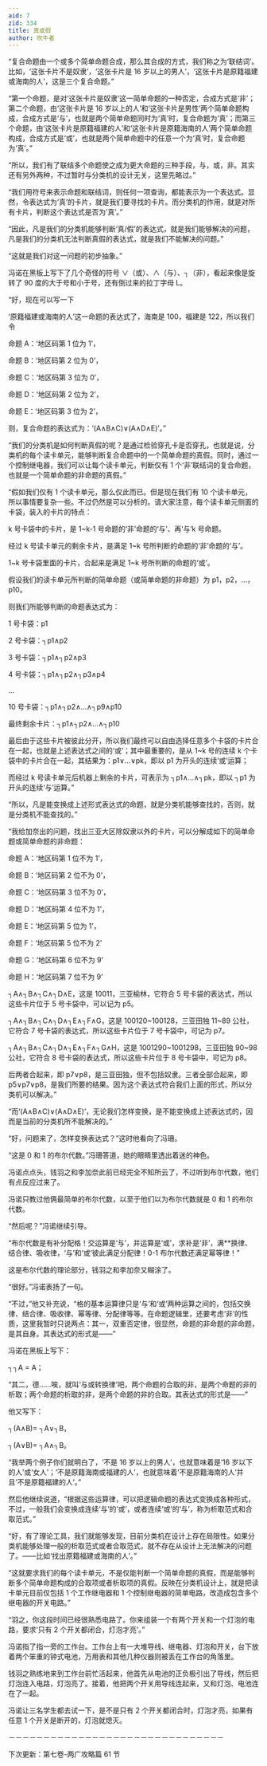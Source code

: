 ```yaml
---
aid: 7
zid: 334
title: 真或假
author: 吹牛者
---
```


“复合命题由一个或多个简单命题合成，那么其合成的方式，我们称之为‘联结词’。比如，‘这张卡片不是奴隶’，‘这张卡片是 16 岁以上的男人’，‘这张卡片是原籍福建或海南的人’，这是三个复合命题。”

“第一个命题，是对‘这张卡片是奴隶’这一简单命题的一种否定，合成方式是‘非’；第二个命题，由‘这张卡片是 16 岁以上的人’和‘这张卡片是男性’两个简单命题构成，合成方式是‘与’，也就是两个简单命题同时为‘真’时，复合命题为‘真’；而第三个命题，由‘这张卡片是原籍福建的人’和‘这张卡片是原籍海南的人’两个简单命题构成，合成方式是‘或’，也就是两个简单命题中的任意一个为‘真’时，复合命题为‘真’。”

“所以，我们有了联结多个命题使之成为更大命题的三种手段，与，或，非。其实还有另外两种，不过暂时与分类机的设计无关，这里先略过。”

“我们用符号来表示命题和联结词，则任何一项查询，都能表示为一个表达式。显然，令表达式为‘真’的卡片，就是我们要寻找的卡片。而分类机的作用，就是对所有卡片，判断这个表达式是否为‘真’。”

“因此，凡是我们的分类机能够判断‘真/假’的表达式，就是我们能够解决的问题，凡是我们的分类机无法判断真假的表达式，就是我们不能解决的问题。”

“这就是我们对这一问题的初步抽象。”

冯诺在黑板上写下了几个奇怪的符号 ∨（或）、∧（与）、┐（非），看起来像是旋转了 90 度的大于号和小于号，还有倒过来的拉丁字母 L。

“好，现在可以写一下

‘原籍福建或海南的人’这一命题的表达式了，海南是 100，福建是 122，所以我们令

命题 A：‘地区码第 1 位为 1’，

命题 B：‘地区码第 2 位为 0’，

命题 C：‘地区码第 3 位为 0’，

命题 D：‘地区码第 2 位为 2’，

命题 E：‘地区码第 3 位为 2’，

则，复合命题的表达式为：‘(A∧B∧C)∨(A∧D∧E)’。”

“我们的分类机是如何判断真假的呢？是通过检验穿孔卡是否穿孔，也就是说，分类机的每个读卡单元，能够判断复合命题中的一个简单命题的真假。同时，通过一个控制继电器，我们可以让每个读卡单元，判断仅有 1 个‘非’联结词的复合命题，也就是一个简单命题的非命题的真假。”

“假如我们仅有 1 个读卡单元，那么仅此而已。但是现在我们有 10 个读卡单元，所以事情要复杂一些。不过仍然是可以分析的。请大家注意，每个读卡单元侧面的卡袋，装入的卡片的特点：

k 号卡袋中的卡片，是 1~k-1 号命题的‘非’命题的‘与’、再‘与’k 号命题。

经过 k 号读卡单元的剩余卡片，是满足 1~k 号所判断的命题的‘非’命题的‘与’。

1~k 号卡袋里面的卡片，合起来是满足 1~k 号所判断的命题的‘或’。

假设我们的读卡单元所判断的简单命题（或简单命题的非命题）为 p1，p2，...，p10。

则我们所能够判断的命题表达式为：

1 号卡袋：p1

2 号卡袋：┐p1∧p2

3 号卡袋：┐p1∧┐p2∧p3

4 号卡袋：┐p1∧┐p2∧┐p3∧p4

...

10 号卡袋：┐p1∧┐p2∧...∧┐p9∧p10

最终剩余卡片：┐p1∧┐p2∧...∧┐p10

最后由于这些卡片被彼此分开，所以我们最终可以自由选择任意多个卡袋的卡片合在一起，也就是上述表达式之间的‘或’；其中最重要的，是从 1~k 号的连续 k 个卡袋中的卡片合在一起，其结果为：p1∨...∨pk，即以 p1 为开头的连续‘或’运算；

而经过 k 号读卡单元后机器上剩余的卡片，可表示为 ┐p1∧...∧┐pk，即以 ┐p1 为开头的连续‘与’运算。”

“所以，凡是能变换成上述形式表达式的命题，就是分类机能够查找的，否则，就是分类机不能查找的。”

“我给加奈出的问题，找出三亚大区除奴隶以外的卡片，可以分解成如下的简单命题或简单命题的非命题：

命题 A：‘地区码第 1 位不为 1’，

命题 B：‘地区码第 2 位不为 0’，

命题 C：‘地区码第 3 位不为 0’，

命题 D：‘地区码第 4 位不为 1’，

命题 E：‘地区码第 5 位为 1’，

命题 F：‘地区码第 5 位不为 2’

命题 G：‘地区码第 6 位不为 9’

命题 H：‘地区码第 7 位不为 9’

┐A∧┐B∧┐C∧┐D∧E，这是 10011，三亚榆林，它符合 5 号卡袋的表达式，所以这些卡片位于 5 号卡袋中，可以记为 p5。

┐A∧┐B∧┐C∧┐D∧┐E∧┐F∧G，这是 100120~100128，三亚田独 11~89 公社，它符合 7 号卡袋的表达式，所以这些卡片位于 7 号卡袋中，可记为 p7。

┐A∧┐B∧┐C∧┐D∧┐E∧┐F∧┐G∧H，这是 1001290~1001298，三亚田独 90~98 公社，它符合 8 号卡袋的表达式，所以这些卡片位于 8 号卡袋中，可记为 p8。

后两者合起来，即 p7∨p8，是三亚田独，但不包括奴隶。三者全部合起来，即 p5∨p7∨p8，是我们所要的结果。因为这个表达式符合我们上面的形式，所以分类机可以解决。”

“而‘(A∧B∧C)∨(A∧D∧E)’，无论我们怎样变换，是不能变换成上述表达式的，因而是当前的分类机所不能解决的。”

“好，问题来了，怎样变换表达式？”这时他看向了冯珊。

“这是 0 和 1 的布尔代数。”冯珊答道，她的眼睛里透出着迷的神色。

冯诺点点头，钱羽之和李加奈此前已经完全不知所云了，不过听到布尔代数，他们有点反应过来了。

冯诺只教过他俩最简单的布尔代数，以至于他们以为布尔代数就是 0 和 1 的布尔代数。

“然后呢？”冯诺继续引导。

“布尔代数是有补分配格！交运算是‘与’，并运算是‘或’，求补是‘非’，满\*\*换律、结合律、吸收律，‘与’和‘或’彼此满足分配律！0-1 布尔代数还满足幂等律！”

这是布尔代数的理论部分，钱羽之和李加奈又糊涂了。

“很好。”冯诺表扬了一句。

“不过，”他又补充说，“格的基本运算律只是‘与’和‘或’两种运算之间的，包括交换律、结合律、吸收律、幂等律、分配律等等。在命题逻辑里，还要考虑‘非’的性质，这里我暂时只说两点：其一，双重否定律，很显然，命题的非命题的非命题，是其自身。其表达式的形式是——”

冯诺在黑板上写下：

┐┐A = A；

“其二，德……唉，就叫‘与或转换律’吧，两个命题的合取的非，是两个命题的非的析取；两个命题的析取的非，是两个命题的非的合取。其表达式的形式是——”

他又写下：

┐(A∧B)= ┐A∨┐B，

┐(A∨B)= ┐A∧┐B。

“我举两个例子你们就明白了，‘不是 16 岁以上的男人’，也就意味着是‘16 岁以下的人’或‘女人’；‘不是原籍海南或福建的人’，也就意味着‘不是原籍海南的人’并且‘不是原籍福建的人’。”

然后他继续说道，“根据这些运算律，可以把逻辑命题的表达式变换成各种形式，不过，一般我们会变换成连续‘与’的‘或’，或者连续‘或’的‘与’，称为析取范式和合取范式。”

“好，有了理论工具，我们就能够发现，目前分类机在设计上存在局限性。如果分类机能够处理一般的析取范式或者合取范式，就不存在从设计上无法解决的问题了。——比如‘找出原籍福建或海南的人’。”

“这就要求我们的每个读卡单元，不是仅能判断一个简单命题的真假，而是能够判断多个简单命题构成的合取项或者析取项的真假。反映在分类机设计上，就是把读卡单元目前仅包括 1 个工作继电器和 1 个控制继电器的简单电路，改造成包含多个继电器的开关电路。”

“羽之，你这段时间已经很熟悉电路了。你来组装一个有两个开关和一个灯泡的电路，要求‘只有 2 个开关都闭合，灯泡才亮’。”

冯诺指了指一旁的工作台。工作台上有一大堆导线、继电器、灯泡和开关，台下放着两个笨重的钟式电池，万用表和其他几种仪器则被丢在工作台的角落里。

钱羽之熟练地来到工作台前忙活起来，他首先从电池的正负极引出了导线，然后把灯泡连入电路，灯泡亮了。接着，他把两个开关用导线连起来，又和灯泡、电池连在了一起。

冯诺让三名学生都去试一下，是不是只有 2 个开关都闭合时，灯泡才亮，如果有任意 1 个开关是断开的，灯泡就熄灭。

－－－－－－－－－－－－－－－－－－－－－－－－－－－－－－－

下次更新：第七卷-两广攻略篇 61 节
